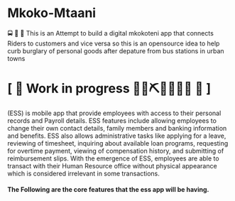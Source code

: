 # Mkoko-Mtaani
:oncoming_bus: :bus: :running: This is an Attempt to build a digital mkokoteni app that connects Riders to customers and vice versa so this is an opensource idea to help curb burglary of personal goods after depature from bus stations in urban towns 


# \[ 🚧 Work in progress 👷‍♀️⛏👷🔧️👷🔧 🚧 \] 

(ESS) is mobile app that provide employees with access to their personal records and Payroll details. ESS features include allowing employees to change their own contact details, family members and banking information and benefits. ESS also allows administrative tasks like applying for a leave, reviewing of timesheet, inquiring about available loan programs, requesting for overtime payment, viewing of compensation history, and submitting of reimbursement slips. With the emergence of ESS, employees are able to transact with their Human Resource office without physical appearance which is considered irrelevant in some transactions.

#### The Following are the core features that the ess app will be having.
